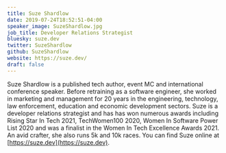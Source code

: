 ```yaml
---
title: Suze Shardlow
date: 2019-07-24T18:52:51-04:00
speaker_image: SuzeShardlow.jpg
job_title: Developer Relations Strategist
bluesky: suze.dev
twitter: SuzeShardlow
github: SuzeShardlow
website: https://suze.dev/
draft: false
---
```


Suze Shardlow is a published tech author, event MC and international conference speaker. Before retraining as a software engineer, she worked in marketing and management for 20 years in the engineering, technology, law enforcement, education and economic development sectors. Suze is a developer relations strategist and has has won numerous awards including Rising Star In Tech 2021, TechWomen100 2020, Women In Software Power List 2020 and was a finalist in the Women In Tech Excellence Awards 2021. An avid crafter, she also runs 5k and 10k races. You can find Suze online at [https://suze.dev](https://suze.dev).
